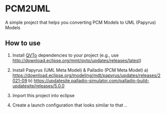 # PCM2UML
A simple project that helps you converting PCM Models to UML (Papyrus) Models

## How to use
1. Install [QVTo](https://www.eclipse.org/mmt/downloads/?project=qvto) dependencies to your project (e.g., use http://download.eclipse.org/mmt/qvto/updates/releases/latest)
2. Install Papyrus (UML Meta Model) & Palladio (PCM Meta Model)
  a) https://download.eclipse.org/modeling/mdt/papyrus/updates/releases/2021-09
  b) https://updatesite.palladio-simulator.com/palladio-build-updatesite/releases/5.0.0
  
3. Import this project into eclipse
4. Create a launch configuration that looks similar to that ..
